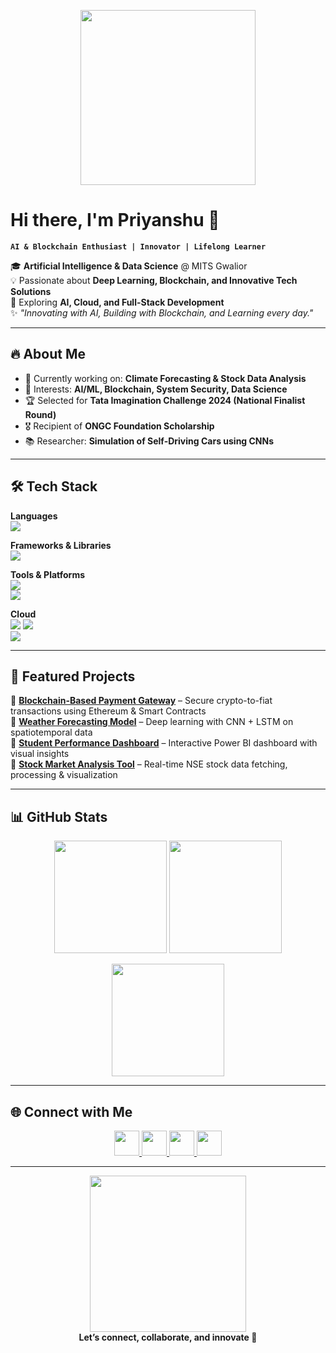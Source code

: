 <!-- Banner or Intro GIF -->
<p align="center">
  <img src="https://raw.githubusercontent.com/TheDudeThatCode/TheDudeThatCode/master/Assets/Developer.gif" width="280px">
</p>


# Hi there, I'm Priyanshu 👋  
**`AI & Blockchain Enthusiast | Innovator | Lifelong Learner`**

🎓 **Artificial Intelligence & Data Science** @ MITS Gwalior  
💡 Passionate about **Deep Learning, Blockchain, and Innovative Tech Solutions**  
🚀 Exploring **AI, Cloud, and Full-Stack Development**  
✨ *"Innovating with AI, Building with Blockchain, and Learning every day."*  

---

## 🔥 About Me  
- 🌱 Currently working on: **Climate Forecasting & Stock Data Analysis**  
- 🧠 Interests: **AI/ML, Blockchain, System Security, Data Science**  
- 🏆 Selected for **Tata Imagination Challenge 2024 (National Finalist Round)**  
- 🎖 Recipient of **ONGC Foundation Scholarship**  
- 📚 Researcher: **Simulation of Self-Driving Cars using CNNs**  

---

## 🛠️ Tech Stack  

<p align="center">
  
**Languages**  
<img src="https://skillicons.dev/icons?i=java,python,cpp,html,css,js,sql" />  

**Frameworks & Libraries**  
<img src="https://skillicons.dev/icons?i=tensorflow,pytorch,react,flask" />  

**Tools & Platforms**  
<img src="https://skillicons.dev/icons?i=git,docker,mysql,postgres,azure" />  
<img src="https://skillicons.dev/icons?i=linux,github,powershell,vscode" />  

**Cloud**  
<img src="https://skillicons.dev/icons?i=azure" /> <img src="https://img.shields.io/badge/IBM%20Cloud-1261FE?style=flat&logo=ibmcloud&logoColor=white"/>  
<img src="https://img.shields.io/badge/Infosys%20Springboard-0078D7?style=flat&logo=microsoftazure&logoColor=white"/>  

</p>

---

## 📌 Featured Projects  

🔹 **[Blockchain-Based Payment Gateway](#)** – Secure crypto-to-fiat transactions using Ethereum & Smart Contracts  
🔹 **[Weather Forecasting Model](#)** – Deep learning with CNN + LSTM on spatiotemporal data  
🔹 **[Student Performance Dashboard](#)** – Interactive Power BI dashboard with visual insights  
🔹 **[Stock Market Analysis Tool](#)** – Real-time NSE stock data fetching, processing & visualization  

---

## 📊 GitHub Stats  

<p align="center">
  <img src="https://github-readme-stats.vercel.app/api?username=PseudoxPC&show_icons=true&theme=radical" height="180px"/>
  <img src="https://github-readme-stats.vercel.app/api/top-langs/?username=PseudoxPC&layout=compact&theme=radical" height="180px"/>
</p>

<p align="center">
  <img src="https://github-readme-streak-stats.herokuapp.com/?user=PseudoxPC&theme=radical&hide_border=false" height="180px"/>
</p>

---

## 🌐 Connect with Me  

<p align="center">
  <a href="https://www.linkedin.com/in/priyanshu-chouhan">
    <img src="https://skillicons.dev/icons?i=linkedin" width="40px"/>
  </a>
  <a href="mailto:22ad10pr1@mitsgwl.ac.in">
    <img src="https://cdn-icons-png.flaticon.com/512/732/732200.png" width="40px"/>
  </a>
  <a href="https://github.com/PseudoxPC">
    <img src="https://skillicons.dev/icons?i=github" width="40px"/>
  </a>
  <a href="#">
    <img src="https://skillicons.dev/icons?i=devto" width="40px"/>
  </a>
</p>  

---

<p align="center">
  <img src="https://media.giphy.com/media/3o7aD2saalBwwftBIY/giphy.gif" width="250px" /><br>
  <b>Let’s connect, collaborate, and innovate 🚀</b>
</p>
